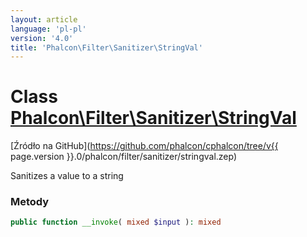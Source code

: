 ```yaml
---
layout: article
language: 'pl-pl'
version: '4.0'
title: 'Phalcon\Filter\Sanitizer\StringVal'
---
```

# Class [Phalcon\Filter\Sanitizer\StringVal](Phalcon_Filter_Sanitizer_StringVal)

[Źródło na GitHub](https://github.com/phalcon/cphalcon/tree/v{{ page.version }}.0/phalcon/filter/sanitizer/stringval.zep)

Sanitizes a value to a string

### Metody

```php
public function __invoke( mixed $input ): mixed
```